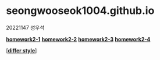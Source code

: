 # seongwooseok1004.github.io

20221147 성우석

[**homework2-1**](https://seongwooseok1004.github.io/homework1.html)
[**homework2-2**](https://seongwooseok1004.github.io/homework2.html)
[**homework2-3**](https://seongwooseok1004.github.io/homework3.html)
[**homework2-4**](https://seongwooseok1004.github.io/homework4.html)

[[**differ style**]](https://github.com/seongwooseok1004/seongwooseok1004.github.io/blob/main/same%20page%20differ%20style.html)
